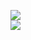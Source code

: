 [![](https://img.shields.io/badge/Made%20With-Github%20Spray-lightgrey.svg?style=for-the-badge&logo=github)](https://github.com/Annihil/github-spray#4468)  
[![](https://i.imgur.com/2DrTn0Z.gif)](https://github.com/Annihil/github-spray)